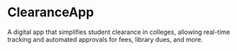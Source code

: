 # ClearanceApp
A digital app that simplifies student clearance in colleges, allowing real-time tracking and automated approvals for fees, library dues, and more.
